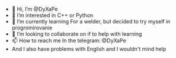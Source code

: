 - 👋 Hi, I’m @DyXaPe
- 👀 I’m interested in C++ or Python
- 🌱 I’m currently learning For a welder, but decided to try myself in progromirovanie
- 💞️ I’m looking to collaborate on if to help with learning
- 📫 How to reach me In the telegram: @DyXaPe
- And I also have problems with English and I wouldn't mind help
<!---
DyXaPe/DyXaPe is a ✨ special ✨ repository because its `README.md` (this file) appears on your GitHub profile.
You can click the Preview link to take a look at your changes.
--->
